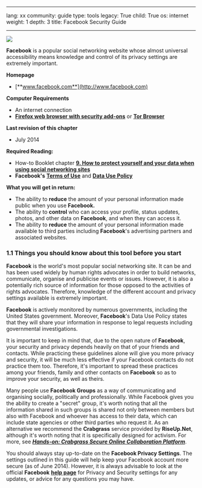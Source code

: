 

---

lang: xx
community: guide
type: tools
legacy: True
child: True
os: internet
weight: 1
depth: 3
title: Facebook Security Guide

---

![](/sbox/screen/facebook-en-1/00.png)

**Facebook** is a popular social networking website whose almost universal accessibility means knowledge and control of its privacy settings are extremely important.
			
**Homepage**

* [**www.facebook.com**](http://www.facebook.com)

**Computer Requirements**

* An internet connection
* [**Firefox web browser with security add-ons**](/en/firefox_main) or [**Tor Browser**](/en/tor_main)

**Last revision of this chapter**

* July 2014

**Required Reading:**

* How-to Booklet chapter [**9. How to protect yourself and your data when using social networking sites**](/chapter-9)
* **Facebook's** [**Terms of Use**](https://www.facebook.com/legal/terms) and [**Data Use Policy**](https://www.facebook.com/about/privacy/)

**What you will get in return:**

* The ability to **reduce** the amount of your personal information made public when you use **Facebook.**
* The ability to **control** who can access your profile, status updates, photos, and other data on **Facebook**, and when they can access it.
* The ability to **reduce** the amount of your personal information made available to third parties including **Facebook**'s advertising partners and associated websites.

### 1.1 Things you should know about this tool before you start ###

**Facebook** is the world's most popular social networking site. It can be and has been used widely by human rights advocates in order to build networks, communicate, organise and publicise events or issues. However, it is also a potentially rich source of information for those opposed to the activities of rights advocates. Therefore, knowledge of the different account and privacy settings available is extremely important. 

**Facebook** is actively monitored by numerous governments, including the United States government. Moreover, **Facebook**'s Data Use Policy states that they will share your information in response to legal requests including governmental investigations.

It is important to keep in mind that, due to the open nature of **Facebook**, your security and privacy depends heavily on that of your friends and contacts. While practicing these guidelines alone will give you more privacy and security, it will be much less effective if your Facebook contacts do not practice them too. Therefore, it's important to spread these practices among your friends, family and other contacts on **Facebook** so as to improve your security, as well as theirs.

Many people use **Facebook Groups** as a way of communicating and organising socially, politically and professionally. While Facebook gives you the ability to create a "secret" group, it's worth noting that all the information shared in such groups is shared not only between members but also with Facebook and whoever has access to their data, which can include state agencies or other third parties who request it. As an alternative we recommend the **Crabgrass** service provided by **RiseUp.Net**, although it's worth noting that it is specifically designed for activism. For more, see [***Hands-on: Crabgrass Secure Online Collaboration Platform***](https://securityinabox.org/en/context/01/crabgrass-online-collaboration).

You should always stay up-to-date on the **Facebook Privacy Settings**. The settings outlined in this guide will help keep your Facebook account more secure (as of June 2014).  However, it is always advisable to look at the official **Facebook** [**help page**](https://www.facebook.com/help/privacy) for Privacy and Security settings for any updates, or advice for any questions you may have.

